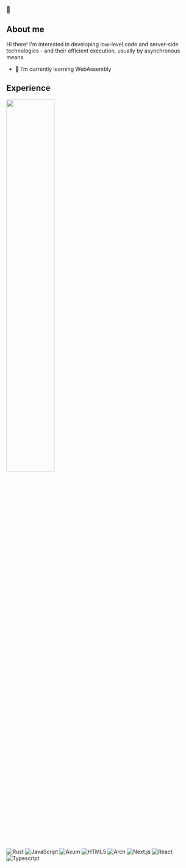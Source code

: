 ### 🥔

<!--
**penky776/penky776** is a ✨ _special_ ✨ repository because its `README.md` (this file) appears on your GitHub profile.

Here are some ideas to get you started:

- 🔭 I’m currently working on ...
- 🌱 I’m currently learning ...
- 👯 I’m looking to collaborate on ...
- 🤔 I’m looking for help with ...
- 💬 Ask me about ...
- 📫 How to reach me: ...
- 😄 Pronouns: ...
- ⚡ Fun fact: ...
-->
## About me

Hi there! I'm interested in developing low-level code and server-side technologies - and their efficient execution, usually by asynchronous means.

- 🌱 I’m currently learning WebAssembly

## Experience

<img height="50%" width="auto" src ="https://github-readme-stats.vercel.app/api/top-langs/?username=penky776&layout=compact&hide_border=true&theme=dracula&bg_color=00000000&langs_count=6&hide=jupyter%20notebook,tex,css,php"><br/>

![Rust](https://img.shields.io/badge/Lang-Rust-FF0000?style=for-the-badge&logo=rust)
![JavaScript](https://img.shields.io/badge/LANG-javascript-FF8C00?style=for-the-badge&logo=javascript)
![Axum](https://img.shields.io/badge/Framework-Axum-purple?style=for-the-badge&logo=rust)
![HTML5](https://img.shields.io/badge/LANG-HTML5-FF4500?style=for-the-badge&logo=html5)
![Arch](https://img.shields.io/badge/OS-ARCH%20LINUX-black?logo=arch-linux&style=for-the-badge)
![Next.js](https://img.shields.io/badge/Framework-next.js-006400?style=for-the-badge&logo=next.js)
![React](https://img.shields.io/badge/library-react-FF00FF?style=for-the-badge&logo=react)
![Typescript](https://img.shields.io/badge/lang-typescript-4169E1?style=for-the-badge&logo=typescript)

